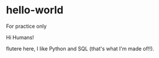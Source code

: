 # hello-world
For practice only

Hi Humans!

flutere here, I like Python and SQL (that's what I'm made of!!).
